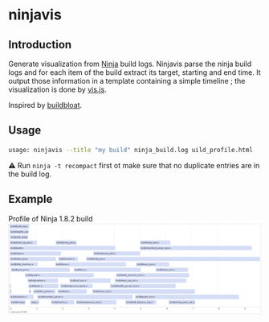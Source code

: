 # ninjavis #
## Introduction ##
Generate visualization from [Ninja](https://github.com/ninja-build/ninja) build logs. Ninjavis parse the ninja build
logs and for each item of the build extract its target, starting and end time.
It output those information in a template containing a simple timeline ; the visualization is done by [vis.js](http://visjs.org/).

Inspired by [buildbloat](https://github.com/nico/buildbloat).

## Usage ##
```bash
usage: ninjavis --title "my build" ninja_build.log uild_profile.html
```
:warning: Run ``ninja -t recompact`` first ot make sure that no duplicate entries are in the build log.

## Example ##
Profile of Ninja 1.8.2 build
![Ninja 1.8.2 build profile](docs/example-ninja_build_1.8.2.png)
